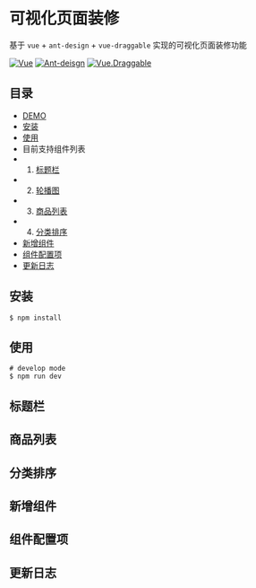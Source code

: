 # 可视化页面装修
基于 ```vue``` + ```ant-design``` + ```vue-draggable``` 实现的可视化页面装修功能

[![Vue](https://img.shields.io/badge/Vue-%5E2.5.16-brightgreen)](https://cn.vuejs.org)
[![Ant-deisgn](https://img.shields.io/badge/Antd-v1.3.10-brightgreen)](https://antdv.com/)
[![Vue.Draggable](https://img.shields.io/badge/Vue.Draggable-v2.23.0-brightgreen)](https://github.com/SortableJS/Vue.Draggable)


## 目录
* [DEMO](https://cullenng.github.io/page-design)
* [安装](https://github.com/CullenNg/page-design#安装)
* [使用](https://github.com/CullenNg/page-design#使用)
* 目前支持组件列表
* 1. [标题栏](https://github.com/CullenNg/page-design#标题栏)
* 2. [轮播图](https://github.com/CullenNg/page-design#轮播图)
* 3. [商品列表](https://github.com/CullenNg/page-design#商品列表)
* 4. [分类排序](https://github.com/CullenNg/page-design#分类排序)
* [新增组件](https://github.com/CullenNg/page-design#新增组件)
* [组件配置项](https://github.com/CullenNg/page-design#组件配置项)
* [更新日志](https://github.com/CullenNg/page-design#更新日志)

## 安装
```
$ npm install
```

## 使用
```
# develop mode
$ npm run dev
```

## 标题栏

## 商品列表

## 分类排序

## 新增组件

## 组件配置项

## 更新日志

